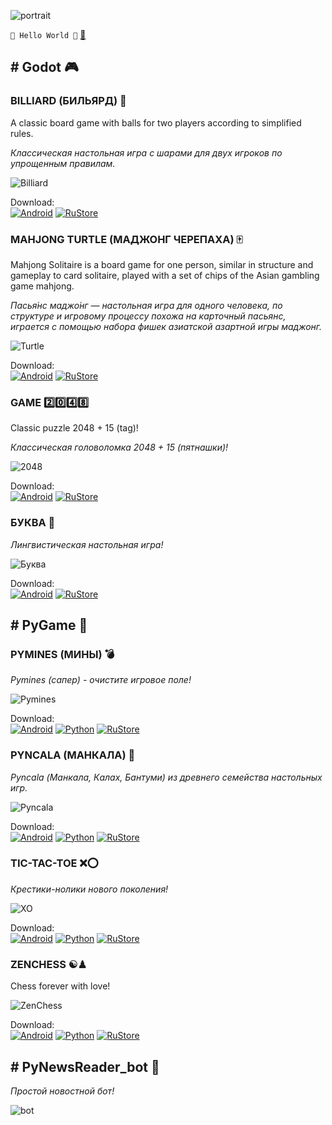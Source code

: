 ![portrait](portrait.jpg)

`🤘 Hello World 🤘` [📧](mailto:networkoutpost@gmail.com)

## \# Godot 🎮

### BILLIARD (БИЛЬЯРД) 🎱

A classic board game with balls for two players according to simplified rules.

*Классическая настольная игра с шарами для двух игроков по упрощенным правилам.*

![Billiard](billiard.png)

Download:  
[![Android](android_button.png)](https://github.com/avbezdolny/avbezdolny.github.io/releases/download/archive/Billiard.apk) 
[![RuStore](rustore_button.png)](https://www.rustore.ru/catalog/app/avbezdolny.software.billiard) 

### MAHJONG TURTLE (МАДЖОНГ ЧЕРЕПАХА) 🀄

Mahjong Solitaire is a board game for one person, similar in structure and gameplay to card solitaire, played with a set of chips of the Asian gambling game mahjong.

*Пасья́нс маджо́нг — настольная игра для одного человека, по структуре и игровому процессу похожа на карточный пасьянс, играется с помощью набора фишек азиатской азартной игры маджонг.*

![Turtle](turtle.png)

Download:  
[![Android](android_button.png)](https://github.com/avbezdolny/avbezdolny.github.io/releases/download/archive/Turtle.apk) 
[![RuStore](rustore_button.png)](https://www.rustore.ru/catalog/app/avbezdolny.software.turtle) 

### GAME 2️⃣0️⃣4️⃣8️⃣

Classic puzzle 2048 + 15 (tag)!

*Классическая головоломка 2048 + 15 (пятнашки)!*

![2048](2048.png)

Download:  
[![Android](android_button.png)](https://github.com/avbezdolny/avbezdolny.github.io/releases/download/archive/Game2048.apk) 
[![RuStore](rustore_button.png)](https://www.rustore.ru/catalog/app/avbezdolny.software.game2048) 

### БУКВА 🧩

*Лингвистическая настольная игра!*

![Буква](letter.png)

Download:  
[![Android](android_button.png)](https://github.com/avbezdolny/avbezdolny.github.io/releases/download/archive/Letter.apk) 
[![RuStore](rustore_button.png)](https://www.rustore.ru/catalog/app/avbezdolny.software.bukva) 

## \# PyGame 🐍

### PYMINES (МИНЫ) 💣

*Pymines (сапер) - очистите игровое поле!*

![Pymines](pymines.png)

Download:  
[![Android](android_button.png)](https://github.com/avbezdolny/avbezdolny.github.io/releases/download/archive/pymines-1.2-arm64-v8a.apk) 
[![Python](python_button.png)](https://github.com/avbezdolny/avbezdolny.github.io/releases/download/archive/pymines.zip) 
[![RuStore](rustore_button.png)](https://www.rustore.ru/catalog/app/avbezdolny.software.pymines) 

### PYNCALA (МАНКАЛА) 🌱

*Pyncala (Манкала, Калах, Бантуми) из древнего семейства настольных игр.*

![Pyncala](pyncala.png)

Download:  
[![Android](android_button.png)](https://github.com/avbezdolny/avbezdolny.github.io/releases/download/archive/pyncala-1.2-arm64-v8a.apk) 
[![Python](python_button.png)](https://github.com/avbezdolny/avbezdolny.github.io/releases/download/archive/pyncala.zip) 
[![RuStore](rustore_button.png)](https://www.rustore.ru/catalog/app/avbezdolny.software.pyncala) 

### TIC-TAC-TOE ❌⭕

*Крестики-нолики нового поколения!*

![XO](xo.png)

Download:  
[![Android](android_button.png)](https://github.com/avbezdolny/avbezdolny.github.io/releases/download/archive/xo-2.0-arm64-v8a.apk) 
[![Python](python_button.png)](https://github.com/avbezdolny/avbezdolny.github.io/releases/download/archive/xo.zip) 
[![RuStore](rustore_button.png)](https://www.rustore.ru/catalog/app/avbezdolny.software.xo) 

### ZENCHESS ☯♟

Chess forever with love!

![ZenChess](zenchess.png)

Download:  
[![Android](android_button.png)](https://github.com/avbezdolny/avbezdolny.github.io/releases/download/archive/zenchess-1.0-arm64-v8a.apk) 
[![Python](python_button.png)](https://github.com/avbezdolny/avbezdolny.github.io/releases/download/archive/ZenChess.zip) 
[![RuStore](rustore_button.png)](https://www.rustore.ru/catalog/app/avbezdolny.software.zenchess) 

## \# PyNewsReader_bot 🤖

*Простой новостной бот!*

![bot](bot.png)
